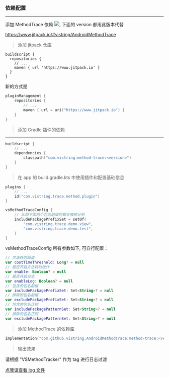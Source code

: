 ### 依赖配置

---

添加 MethodTrace 依赖 [![](https://www.jitpack.io/v/vistring/AndroidMethodTrace.svg)](https://www.jitpack.io/#vistring/AndroidMethodTrace), 下面的 version 都用此版本代替

https://www.jitpack.io/#vistring/AndroidMethodTrace

> 添加 jitpack 仓库

```Grovvy
buildscript {
  repositories {
  	// ...
  	maven { url 'https://www.jitpack.io' }
  }
}
```

新的方式是

```Kotlin
pluginManagement {
    repositories {
        // ...
        maven { url = uri("https://www.jitpack.io") }
    }
}
```

> 添加 Gradle 插件的依赖

---

```kotlin
buildscript {
    // ...
    dependencies {
        classpath("com.vistring:method-trace:<version>")
    }
}
```

> 在 app 的 build.gradle.kts 中使用插件和配置基础信息

```Kotlin
plugins {
    // ...
    id("com.vistring.trace.method.plugin")
}

vsMethodTraceConfig {
  	// 比如下面两个包名前缀的都会被统计到
    includePackagePrefixSet = setOf(
        "com.vistring.trace.demo.view",
        "com.vistring.trace.demo.test",
    )
}
```

vsMethodTraceConfig 所有参数如下, 可自行配置：

```Kotlin
// 方法耗时阈值
var costTimeThreshold: Long? = null
// 是否开启方法耗时统计
var enable: Boolean? = null
// 是否开启日志
var enableLog: Boolean? = null
// 包含的包名前缀
var includePackagePrefixSet: Set<String>? = null
// 排除的包名前缀
var excludePackagePrefixSet: Set<String>? = null
// 包含的包名正则
var includePackagePatternSet: Set<String>? = null
// 排除的包名正则
var excludePackagePatternSet: Set<String>? = null
```

> 添加 MethodTrace 的依赖库

```Kotlin
implementation("com.github.vistring.AndroidMethodTrace:method-trace:<version>")
```

> 输出效果

请根据 "VSMethodTracker" 作为 tag 进行日志过滤

[点我请查看 log 文件](./traceLog.txt)